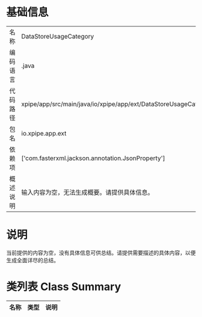 # 基础信息

|      |      |
|------|------|
| 名称 | DataStoreUsageCategory |
| 编码语言 | .java |
| 代码路径 | xpipe/app/src/main/java/io/xpipe/app/ext/DataStoreUsageCategory.java |
| 包名 | io.xpipe.app.ext |
| 依赖项 | ['com.fasterxml.jackson.annotation.JsonProperty'] |
| 概述说明 | 输入内容为空，无法生成概要。请提供具体信息。 |

# 说明

当前提供的内容为空，没有具体信息可供总结。请提供需要描述的具体内容，以便生成全面详尽的总结。

# 类列表 Class Summary

| 名称   | 类型  | 说明 |
|-------|------|-------------|




